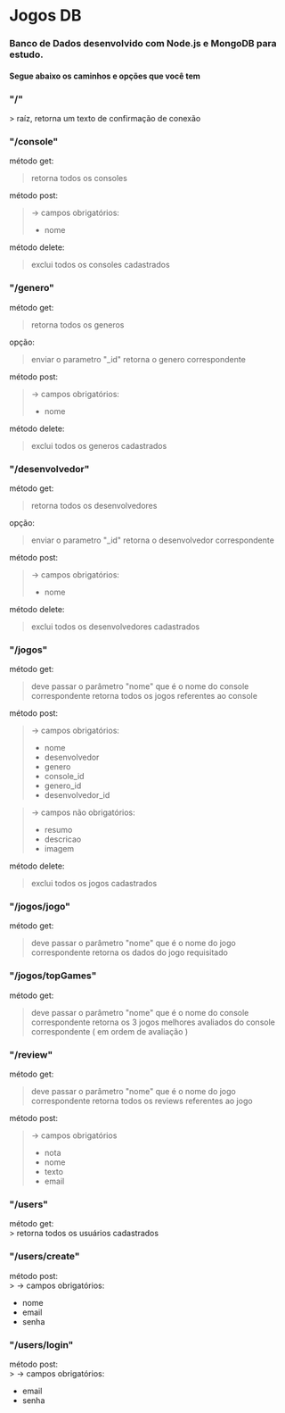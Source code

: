 # Jogos DB

<h3>Banco de Dados desenvolvido com Node.js e MongoDB para estudo.</h3>

<h4>Segue abaixo os caminhos e opções que você tem</h4>


<h3>"/"</h3>
> raíz, retorna um texto de confirmação de conexão


<h3>"/console"</h3>

método get:
> retorna todos os consoles

método post:
> -> campos obrigatórios: 
>	<ul><li>nome</li></ul>
  
método delete:
 > exclui todos os consoles cadastrados


<h3>"/genero"</h3>

método get:
>retorna todos os generos

opção: 
> enviar o parametro "_id"
> retorna o genero correspondente


método post:
> -> campos obrigatórios: 
	<ul><li>nome</li></ul>
  
método delete:
> exclui todos os generos cadastrados


<h3>"/desenvolvedor"</h3>

método get:
> retorna todos os desenvolvedores

opção: 
> enviar o parametro "_id"
> retorna o desenvolvedor correspondente


método post:
> -> campos obrigatórios: 
	<ul><li>nome</li></ul>

método delete:
> exclui todos os desenvolvedores cadastrados


<h3>"/jogos"</h3>

método get:
> deve passar o parâmetro "nome" que é o nome do console correspondente
> retorna todos os jogos referentes ao console

método post:
> -> campos obrigatórios: 
	<ul><li>nome</li>
	<li>desenvolvedor</li> 
	<li>genero</li>
	<li>console_id</li>
	<li>genero_id</li>
	<li>desenvolvedor_id</li></ul> 

> -> campos não obrigatórios:
	<ul><li>resumo</li>
	<li>descricao</li>
	<li>imagem</li></ul> 

método delete:
> exclui todos os jogos cadastrados
 
 
 <h3>"/jogos/jogo"</h3>

método get:
> deve passar o parâmetro "nome" que é o nome do jogo correspondente
> retorna os dados do jogo requisitado


 <h3>"/jogos/topGames"</h3>

método get:
> deve passar o parâmetro "nome" que é o nome do console correspondente
> retorna os 3 jogos melhores avaliados do console correspondente ( em ordem de avaliação )


<h3>"/review"</h3>

método get:
> deve passar o parâmetro "nome" que é o nome do jogo correspondente
> retorna todos os reviews referentes ao jogo

método post:
> -> campos obrigatórios
	  <ul><li>nota</li> 
	  <li>nome</li>
	  <li>texto</li>
	  <li>email</li></ul>


<h3>"/users"</h3>
método get:<br>
> retorna todos os usuários cadastrados


<h3>"/users/create"</h3>
método post:<br>
> -> campos obrigatórios: 
	  <ul><li>nome</li>
	  <li>email</li>
	  <li>senha</li></ul>

<h3>"/users/login"</h3>
método post:<br>
> -> campos obrigatórios: 
	  <ul><li>email</li>
	  <li>senha</li></ul>


